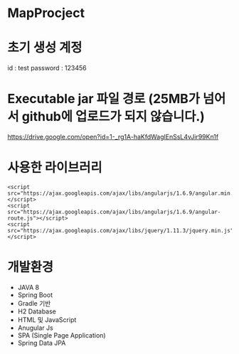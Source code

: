 # MapProcject
# 초기 생성 계정
id : test
password : 123456

# Executable jar 파일 경로 (25MB가 넘어서 github에 업로드가 되지 않습니다.)
https://drive.google.com/open?id=1-_rg1A-haKfdWaglEnSsL4vJir99Kn1f 

# 사용한 라이브러리
	<script src="https://ajax.googleapis.com/ajax/libs/angularjs/1.6.9/angular.min.js"></script>
	<script src="https://ajax.googleapis.com/ajax/libs/angularjs/1.6.9/angular-route.js"></script>
	<script src="https://ajax.googleapis.com/ajax/libs/jquery/1.11.3/jquery.min.js"></script> 
  <script type="text/javascript" src="//dapi.kakao.com/v2/maps/sdk.js?appkey=[APP_KEY]&libraries=services"></script>
  
# 개발환경
  - JAVA 8
  - Spring Boot
  - Gradle 기반
  - H2 Database
  - HTML 및 JavaScript
  - Anugular Js
  - SPA (Single Page Application)
  - Spring Data JPA
